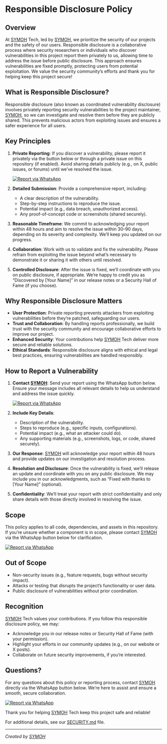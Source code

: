 # Responsible Disclosure Policy

## Overview

At [SYMOH](https://s3c6.netlify.app) Tech, led by [SYMOH](https://s3c6.netlify.app), we prioritize the security of our projects and the safety of our users. Responsible disclosure is a collaborative process where security researchers or individuals who discover vulnerabilities in this project report them privately to us, allowing time to address the issue before public disclosure. This approach ensures vulnerabilities are fixed promptly, protecting users from potential exploitation. We value the security community’s efforts and thank you for helping keep this project secure!

## What is Responsible Disclosure?

Responsible disclosure (also known as coordinated vulnerability disclosure) involves privately reporting security vulnerabilities to the project maintainer, [SYMOH](https://s3c6.netlify.app), so we can investigate and resolve them before they are publicly shared. This prevents malicious actors from exploiting issues and ensures a safer experience for all users.

## Key Principles

1. **Private Reporting**: If you discover a vulnerability, please report it privately via the button below or through a private issue on this repository (if enabled). Avoid sharing details publicly (e.g., on X, public issues, or forums) until we’ve resolved the issue.

   [![Report via WhatsApp](https://img.shields.io/badge/WhatsApp-Report%20Vulnerability-25D366?style=for-the-badge&logo=whatsapp)](https://wa.me/254115490569)

2. **Detailed Submission**: Provide a comprehensive report, including:
   - A clear description of the vulnerability.
   - Step-by-step instructions to reproduce the issue.
   - Potential impact (e.g., data breach, unauthorized access).
   - Any proof-of-concept code or screenshots (shared securely).
3. **Reasonable Timeframe**: We commit to acknowledging your report within 48 hours and aim to resolve the issue within 30–90 days, depending on its severity and complexity. We’ll keep you updated on our progress.
4. **Collaboration**: Work with us to validate and fix the vulnerability. Please refrain from exploiting the issue beyond what’s necessary to demonstrate it or sharing it with others until resolved.
5. **Controlled Disclosure**: After the issue is fixed, we’ll coordinate with you on public disclosure, if appropriate. We’re happy to credit you as “Discovered by [Your Name]” in our release notes or a Security Hall of Fame (if you choose).

## Why Responsible Disclosure Matters

- **User Protection**: Private reporting prevents attackers from exploiting vulnerabilities before they’re patched, safeguarding our users.
- **Trust and Collaboration**: By handling reports professionally, we build trust with the security community and encourage collaborative efforts to improve our project.
- **Enhanced Security**: Your contributions help [SYMOH](https://s3c6.netlify.app) Tech deliver more secure and reliable solutions.
- **Ethical Standards**: Responsible disclosure aligns with ethical and legal best practices, ensuring vulnerabilities are handled responsibly.

## How to Report a Vulnerability

1. **Contact [SYMOH](https://s3c6.netlify.app)**: Send your report using the WhatsApp button below. Ensure your message includes all relevant details to help us understand and address the issue quickly.

   [![Report via WhatsApp](https://img.shields.io/badge/WhatsApp-Report%20Vulnerability-25D366?style=for-the-badge&logo=whatsapp)](https://wa.me/254115490569)

2. **Include Key Details**:
   - Description of the vulnerability.
   - Steps to reproduce (e.g., specific inputs, configurations).
   - Potential impact (e.g., what an attacker could do).
   - Any supporting materials (e.g., screenshots, logs, or code, shared securely).
3. **Our Response**: [SYMOH](https://s3c6.netlify.app) will acknowledge your report within 48 hours and provide updates on our investigation and resolution process.
4. **Resolution and Disclosure**: Once the vulnerability is fixed, we’ll release an update and coordinate with you on any public disclosure. We may include you in our acknowledgments, such as “Fixed with thanks to [Your Name]” (optional).
5. **Confidentiality**: We’ll treat your report with strict confidentiality and only share details with those directly involved in resolving the issue.

## Scope

This policy applies to all code, dependencies, and assets in this repository. If you’re unsure whether a component is in scope, please contact [SYMOH](https://s3c6.netlify.app) via the WhatsApp button below for clarification.

   [![Report via WhatsApp](https://img.shields.io/badge/WhatsApp-Report%20Vulnerability-25D366?style=for-the-badge&logo=whatsapp)](https://wa.me/254115490569)

## Out of Scope

- Non-security issues (e.g., feature requests, bugs without security impact).
- Attacks or testing that disrupts the project’s functionality or user data.
- Public disclosure of vulnerabilities without prior coordination.

## Recognition

[SYMOH](https://s3c6.netlify.app) Tech values your contributions. If you follow this responsible disclosure policy, we may:
- Acknowledge you in our release notes or Security Hall of Fame (with your permission).
- Highlight your efforts in our community updates (e.g., on our website or X posts).
- Collaborate on future security improvements, if you’re interested.

## Questions?

For any questions about this policy or reporting process, contact [SYMOH](https://s3c6.netlify.app) directly via the WhatsApp button below. We’re here to assist and ensure a smooth, secure collaboration.

   [![Report via WhatsApp](https://img.shields.io/badge/WhatsApp-Report%20Vulnerability-25D366?style=for-the-badge&logo=whatsapp)](https://wa.me/254115490569)

Thank you for helping [SYMOH](https://s3c6.netlify.app) Tech keep this project safe and reliable!

For additional details, see our [SECURITY.md](link-to-security-md-file) file.

---
*Created by [SYMOH](https://s3c6.netlify.app)*
